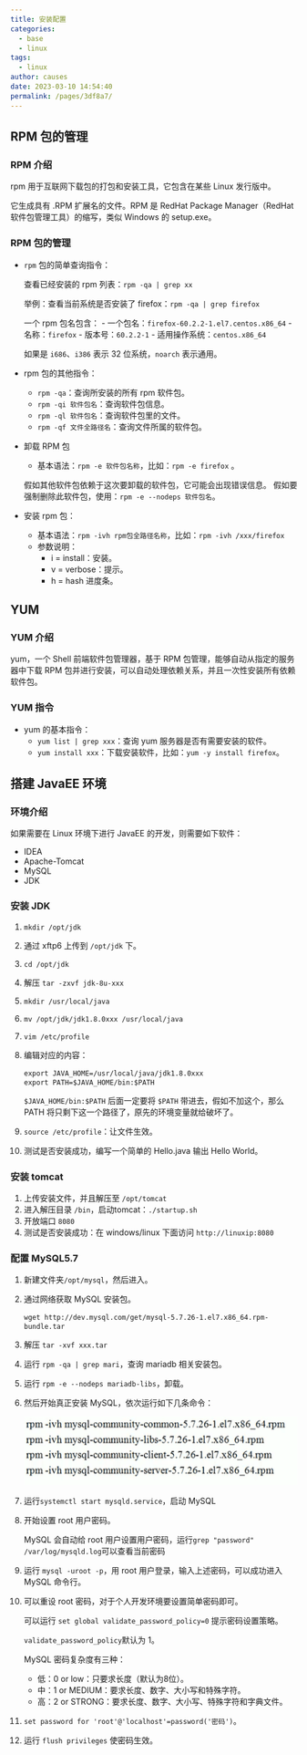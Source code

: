 ```yaml
---
title: 安装配置
categories: 
  - base
  - linux
tags: 
  - linux
author: causes
date: 2023-03-10 14:54:40
permalink: /pages/3df8a7/
---
```


## RPM 包的管理

### RPM 介绍

rpm 用于互联网下载包的打包和安装工具，它包含在某些 Linux 发行版中。

它生成具有 .RPM 扩展名的文件。RPM 是 RedHat Package Manager（RedHat 软件包管理工具）的缩写，类似 Windows 的 setup.exe。

### RPM 包的管理

- `rpm` 包的简单查询指令：

    查看已经安装的 rpm 列表：`rpm -qa | grep xx`

    举例：查看当前系统是否安装了 firefox：`rpm -qa | grep firefox`

    一个 rpm 包名包含：
        - 一个包名：`firefox-60.2.2-1.el7.centos.x86_64`
        - 名称：`firefox`
        - 版本号：`60.2.2-1`
        - 适用操作系统：`centos.x86_64`

    如果是 `i686`、`i386` 表示 32 位系统，`noarch` 表示通用。

- rpm 包的其他指令：
    - `rpm -qa`：查询所安装的所有 rpm 软件包。
    - `rpm -qi 软件包名`：查询软件包信息。
    - `rpm -ql 软件包名`：查询软件包里的文件。
    - `rpm -qf 文件全路径名`：查询文件所属的软件包。

- 卸载 RPM 包
    - 基本语法：`rpm -e 软件包名称`，比如：`rpm -e firefox` 。

    假如其他软件包依赖于这次要卸载的软件包，它可能会出现错误信息。
    假如要强制删除此软件包，使用：`rpm -e --nodeps 软件包名`。

- 安装 rpm 包：
  - 基本语法：`rpm -ivh rpm包全路径名称`，比如：`rpm -ivh /xxx/firefox`
  - 参数说明：
    - i = install：安装。
    - v = verbose：提示。
    - h = hash 进度条。

## YUM

### YUM 介绍

yum，一个 Shell 前端软件包管理器，基于 RPM 包管理，能够自动从指定的服务器中下载 RPM 包并进行安装，可以自动处理依赖关系，并且一次性安装所有依赖软件包。

### YUM 指令

- yum 的基本指令：
  - `yum list | grep xxx`：查询 yum 服务器是否有需要安装的软件。
  - `yum install xxx`：下载安装软件，比如：`yum -y install firefox`。

## 搭建 JavaEE 环境

### 环境介绍

如果需要在 Linux 环境下进行 JavaEE 的开发，则需要如下软件：

- IDEA
- Apache-Tomcat
- MySQL
- JDK

### 安装 JDK

1. `mkdir /opt/jdk`
1. 通过 xftp6 上传到 `/opt/jdk` 下。
1. `cd /opt/jdk`
1. 解压 `tar -zxvf jdk-8u-xxx`
1. `mkdir /usr/local/java`
1. `mv /opt/jdk/jdk1.8.0xxx /usr/local/java`
1. `vim /etc/profile`
1. 编辑对应的内容：

    ```shell
    export JAVA_HOME=/usr/local/java/jdk1.8.0xxx
    export PATH=$JAVA_HOME/bin:$PATH
    ```

    `$JAVA_HOME/bin:$PATH` 后面一定要将 `$PATH` 带进去，假如不加这个，那么 PATH 将只剩下这一个路径了，原先的环境变量就给破坏了。

1. `source /etc/profile`：让文件生效。
1. 测试是否安装成功，编写一个简单的 Hello.java 输出 Hello World。

### 安装 tomcat

1. 上传安装文件，并且解压至 `/opt/tomcat`
1. 进入解压目录 `/bin`，启动tomcat：`./startup.sh`
1. 开放端口 `8080`
1. 测试是否安装成功：在 windows/linux 下面访问 `http://linuxip:8080`

### 配置 MySQL5.7

1. 新建文件夹`/opt/mysql`，然后进入。
1. 通过网络获取 MySQL 安装包。

    ```shell
    wget http://dev.mysql.com/get/mysql-5.7.26-1.el7.x86_64.rpm-bundle.tar
    ```

1. 解压 `tar -xvf xxx.tar`
1. 运行 `rpm -qa | grep mari`，查询 mariadb 相关安装包。
1. 运行 `rpm -e --nodeps mariadb-libs`，卸载。
1. 然后开始真正安装 MySQL，依次运行如下几条命令：

    ![2021-08-16-22-08-03](./images/2021-08-16-22-08-03.png)

1. 运行`systemctl start mysqld.service`，启动 MySQL
1. 开始设置 root 用户密码。

    MySQL 会自动给 root 用户设置用户密码，运行`grep "password" /var/log/mysqld.log`可以查看当前密码

1. 运行 `mysql -uroot -p`，用 root 用户登录，输入上述密码，可以成功进入 MySQL 命令行。
1. 可以重设 root 密码，对于个人开发环境要设置简单密码即可。

    可以运行 `set global validate_password_policy=0` 提示密码设置策略。

    `validate_password_policy`默认为 1。

    MySQL 密码复杂度有三种：

    - 低：0 or low：只要求长度（默认为8位）。
    - 中：1 or MEDIUM：要求长度、数字、大小写和特殊字符。
    - 高：2 or STRONG：要求长度、数字、大小写、特殊字符和字典文件。

1. `set password for 'root'@'localhost'=password('密码')`。
1. 运行 `flush privileges` 使密码生效。

